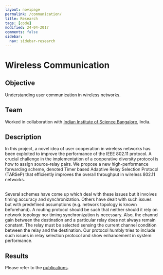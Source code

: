 ```yaml
---
layout: novipage
permalink: /communication/
title: Research
tags: [code]
modified: 24-04-2017
comments: false
sidebar:
  nav: sidebar-research
---
```


# Wireless Communication

## Objective 
Understanding user communication in wireless networks.

## Team
Worked in collaboration with [Indian Institute of Science Bangalore](http://www.ece.iisc.ernet.in/~vinod/), India. 

## Description 

In this project, a novel idea of user cooperation in wireless networks has been exploited to improve the performance of the IEEE 802.11 protocol. A crucial challenge in the implementation of a cooperative diversity protocol is how to assign source-relay pairs. We propose a new high-performance forwarding scheme, denoted Timer based Adaptive Relay Selection Protocol (TARSeP) that efficiently improves the overall throughput in wireless 802.11 networks. 

<br/>
Several schemes have come up which deal with these issues but it involves timing accuracy and synchronization. Others have dealt with such issues but with predefined assumptions (e.g. network topology is known beforehand). A routing protocol should be such that neither should it rely on network topology nor timing synchronization is necessary. Also, the channel gain between the destination and a particular relay does not always remain constant. The relay must be selected sensing the current channel condition between the relay and the destination. Our protocol humbly tries to include such issues in relay selection protocol and show enhancement in system performance. 

## Results   

Please refer to the [publications](https://soumyabrata.github.io/publications/).  
